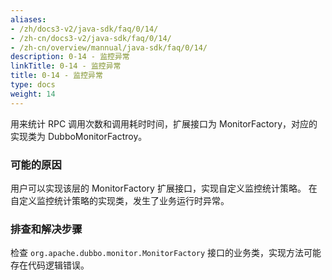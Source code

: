 ```yaml
---
aliases:
- /zh/docs3-v2/java-sdk/faq/0/14/
- /zh-cn/docs3-v2/java-sdk/faq/0/14/
- /zh-cn/overview/mannual/java-sdk/faq/0/14/
description: 0-14 - 监控异常
linkTitle: 0-14 - 监控异常
title: 0-14 - 监控异常
type: docs
weight: 14
---
```






用来统计 RPC 调用次数和调用耗时时间，扩展接口为 MonitorFactory，对应的实现类为 DubboMonitorFactroy。


### 可能的原因

用户可以实现该层的 MonitorFactory 扩展接口，实现自定义监控统计策略。
在自定义监控统计策略的实现类，发生了业务运行时异常。

### 排查和解决步骤

检查 `org.apache.dubbo.monitor.MonitorFactory` 接口的业务类，实现方法可能存在代码逻辑错误。
